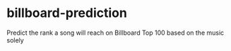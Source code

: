 # billboard-prediction
Predict the rank a song will reach on Billboard Top 100 based on the music solely
